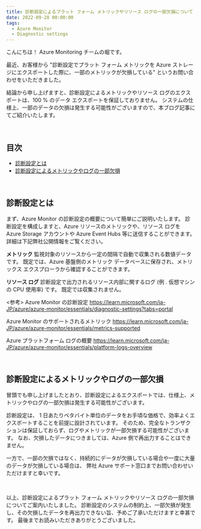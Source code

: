 ```yaml
---
title: 診断設定によるプラット フォーム メトリックやリソース ログの一部欠損について
date: 2022-09-28 00:00:00
tags:
  - Azure Monitor
  - Diagnostic settings
---
```


こんにちは！ Azure Monitoring チームの堀です。

最近、お客様から "診断設定でプラット フォーム メトリックを Azure ストレージにエクスポートした際に、一部のメトリックが欠損している" というお問い合わせをいただきました。

結論から申し上げますと、診断設定によるメトリックやリソース ログのエクスポートは、100 % のデータ エクスポートを保証しておりません。
システムの仕様上、一部のデータの欠損は発生する可能性がございますので、本ブログ記事にてご紹介いたします。

<br>

<!-- more -->
## 目次
- [診断設定とは](#診断設定とは)
- [診断設定によるメトリックやログの一部欠損](#診断設定によるメトリックやログの一部欠損)

<br>

## 診断設定とは
まず、Azure Monitor の診断設定の概要について簡単にご説明いたします。
診断設定を構成しますと、Azure リソースのメトリックや、リソース ログを Azure Storage アカウントや Azure Event Hubs 等に送信することができます。
詳細は下記弊社公開情報をご覧ください。

**メトリック**
監視対象のリソースから一定の間隔で自動で収集される数値データです。
既定では、Azure 基盤側のメトリック データベースに保存され、メトリックス エクスプローラから確認することができます。

**リソース ログ**
診断設定で出力されるリソース内部に関するログ (例 . 仮想マシンの CPU 使用率) です。
既定では収集されません。

<参考>
Azure Monitor の診断設定
https://learn.microsoft.com/ja-JP/azure/azure-monitor/essentials/diagnostic-settings?tabs=portal

Azure Monitor のサポートされるメトリック
https://learn.microsoft.com/ja-JP/azure/azure-monitor/essentials/metrics-supported

Azure プラットフォーム ログの概要
https://learn.microsoft.com/ja-JP/azure/azure-monitor/essentials/platform-logs-overview

<br>


## 診断設定によるメトリックやログの一部欠損
冒頭でも申し上げましたとおり、診断設定によるエクスポートでは、仕様上、メトリックやログの一部欠損は発生する可能性がございます。

診断設定は、 1 日あたりペタバイト単位のデータをお手頃な価格で、効率よくエクスポートすることを前提に設計されています。
そのため、完全なトランザクションは保証しておらず、ログやメトリックが一部欠損する可能性がございます。
なお、欠損したデータにつきましては、Azure 側で再出力することはできません。

一方で、一部の欠損ではなく、持続的にデータが欠損している場合や一度に大量のデータが欠損している場合は、
弊社 Azure サポート窓口までお問い合わせいただけますと幸いです。

<br>

以上、診断設定によるプラット フォーム メトリックやリソース ログの一部欠損についてご案内いたしました。
診断設定のシステムの制約上、一部欠損が発生し、その欠損したデータを再出力できない旨、予めご了承いただけますと幸甚です。
最後までお読みいただきありがとうございました。